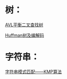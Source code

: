# 树：


  [AVL平衡二叉查找树](http://vfdxvffd.github.io/AVL平衡二叉查找树)
  
  
  [Huffman树及编解码](http://vfdxvffd.github.io/Huffman树及编解码)
  
  
  
# 字符串：


[字符串模式匹配——KMP算法](http://vfdxvffd.github.io/字符串模式匹配——KMP算法)
